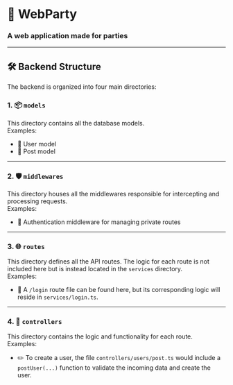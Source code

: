 # 🎉 WebParty  
### A web application made for parties  

---

## 🛠️ Backend Structure  

The backend is organized into four main directories:

### 1. **📦 `models`**  
This directory contains all the database models.  
Examples:  
- 👤 User model  
- 📝 Post model  

---

### 2. **🛡️ `middlewares`**  
This directory houses all the middlewares responsible for intercepting and processing requests.  
Examples:  
- 🔑 Authentication middleware for managing private routes  

---

### 3. **🌐 `routes`**  
This directory defines all the API routes. The logic for each route is not included here but is instead located in the `services` directory.  
Examples:  
- 🚪 A `/login` route file can be found here, but its corresponding logic will reside in `services/login.ts`.  

---

### 4. **🧩 `controllers`**  
This directory contains the logic and functionality for each route.  
Examples:  
- ✏️ To create a user, the file `controllers/users/post.ts` would include a `postUser(...)` function to validate the incoming data and create the user.  
